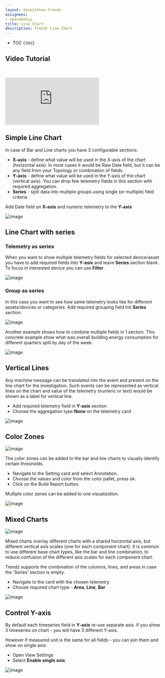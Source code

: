 ```yaml
---
layout: docwithnav-trendz
assignees:
- vparomskiy
title: Line Chart
description: Trendz Line Chart 
---
```


* TOC
{:toc}

## Video Tutorial

&nbsp; 
  
<div id="video">  
    <div id="video_wrapper">
        <iframe src="https://www.youtube.com/embed/v2pZKQhiw8s" frameborder="0" allowfullscreen></iframe>
    </div>
</div>


## Simple Line Chart
In case of Bar and Line charts you have 3 configurable sections:
* **X-axis** - define what value will be used in the X-axis of the chart (horizontal axis). In most cases it would be Raw Date field, 
but it can be any field from your Topology or combination of fields.
* **Y-axis** - define what value will be used in the Y-axis of the chart (vertical axis). You can drop few telemetry fields in this section with required aggregation.
* **Series** - split data into multiple groups using single (or multiple) field criteria


Add Date field on **X-axis** and numeric telemetry to the **Y-axis** 

![image](https://img.thingsboard.io/trendz/simple-line.png)

## Line Chart with series

### Telemetry as series
When you want to show multiple telemetry fields for selected device/asset you have to add required fields into 
**Y-asix** and leave **Series** section blank. To focus in interested device you can use **Filter**. 

![image](https://img.thingsboard.io/trendz/line-multi-telemetry.png)

### Group as series
In this case you want to see how same telemetry looks like for different assets/devices or categories. Add required grouping field inti **Series** section:

![image](https://img.thingsboard.io/trendz/basic-line.png)

Another example shows how to combine multiple fields in 1 section. This concrete example show what was overall building 
energy consumption for different quarters split by day of the week.

![image](https://img.thingsboard.io/trendz/multiple-bar.png)

## Vertical Lines
Any machine message can be translated into the event and present on the line chart for the investigation. 
Such events can be represented as vertical lines on the chart and value of the telemetry (numeric or text) would be shown as a label for vertical line.
 
* Add required telemetry field in **Y-axis** section
* Choose the aggregation type **None** on the telemetry card

![image](https://img.thingsboard.io/trendz/line-vertical-annotation.png)

## Color Zones

![image](https://img.thingsboard.io/trendz/line-background-example.png)

The color zones can be added to the bar and line charts to visually identify certain thresholds.

* Navigate to the Setting card and select Annotation. 
* Choose the values and color from the color pallet, press ok. 
* Click on the Build Report button. 

Multiple color zones can be added to one visualization.


![image](https://img.thingsboard.io/trendz/line-background-config.png)

## Mixed Charts

![image](https://img.thingsboard.io/trendz/line-mixed.png)

Mixed charts overlay different charts with a shared horizontal axis, but different vertical axis scales (one for each component chart).
It is common to use different base chart types, like the bar and line combination, to reduce confusion of the different axis scales for each component chart.

Trendz supports the combination of the columns, lines, and areas in case the 'Series' section is empty. 

* Navigate to the card with the chosen telemetry 
* Choose required chart type - **Area**, **Line**, **Bar**

![image](https://img.thingsboard.io/trendz/line-mixed-config.png)

## Control Y-axis

By default each timeseries field in **Y-axis** re-use separate axis. If you show 3 timeseries on chart - you will have 3 different Y-axis.

However if measured unit is the same for all fields - you can join them and show on single axis:

* Open View Settings
* Select **Enable single axis**

![image](https://img.thingsboard.io/trendz/line-single-axis.png)

